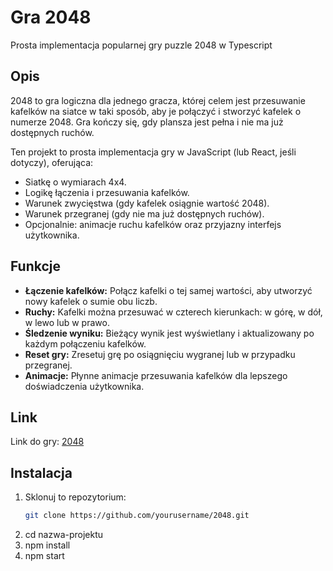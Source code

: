 # Gra 2048

Prosta implementacja popularnej gry puzzle 2048 w Typescript

## Opis

2048 to gra logiczna dla jednego gracza, której celem jest przesuwanie kafelków na siatce w taki sposób, aby je połączyć i stworzyć kafelek o numerze 2048. Gra kończy się, gdy plansza jest pełna i nie ma już dostępnych ruchów.

Ten projekt to prosta implementacja gry w JavaScript (lub React, jeśli dotyczy), oferująca:

- Siatkę o wymiarach 4x4.
- Logikę łączenia i przesuwania kafelków.
- Warunek zwycięstwa (gdy kafelek osiągnie wartość 2048).
- Warunek przegranej (gdy nie ma już dostępnych ruchów).
- Opcjonalnie: animacje ruchu kafelków oraz przyjazny interfejs użytkownika.

## Funkcje

- **Łączenie kafelków:** Połącz kafelki o tej samej wartości, aby utworzyć nowy kafelek o sumie obu liczb.
- **Ruchy:** Kafelki można przesuwać w czterech kierunkach: w górę, w dół, w lewo lub w prawo.
- **Śledzenie wyniku:** Bieżący wynik jest wyświetlany i aktualizowany po każdym połączeniu kafelków.
- **Reset gry:** Zresetuj grę po osiągnięciu wygranej lub w przypadku przegranej.
- **Animacje:** Płynne animacje przesuwania kafelków dla lepszego doświadczenia użytkownika.

## Link

Link do gry: [2048](https://drewniak1015.github.io/2048-Game/)

## Instalacja

1. Sklonuj to repozytorium:
   ```bash
   git clone https://github.com/yourusername/2048.git
2. cd nazwa-projektu
3. npm install
4. npm start
